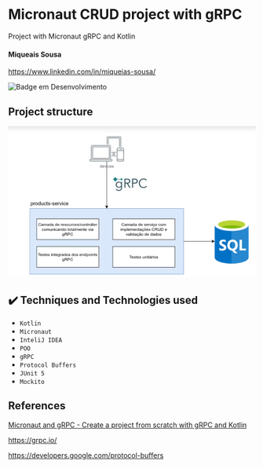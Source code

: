 # Micronaut CRUD project with gRPC

Project with Micronaut gRPC and Kotlin

#### Miqueais Sousa

https://www.linkedin.com/in/miqueias-sousa/

![Badge em Desenvolvimento](http://img.shields.io/static/v1?label=STATUS&message=UNDER%20DEVELOPMENT&color=GREEN&style=for-the-badge)

## Project structure
![arquitetura](https://github.com/Miqueias92/micronaut-grpc/blob/main/assets/projeto_grpc.png)

## ✔️ Techniques and Technologies used

- ``Kotlin``
- ``Micronaut``
- ``InteliJ IDEA``
- ``POO``  
- ``gRPC``
- ``Protocol Buffers``
- ``JUnit 5``
- ``Mockito``

## References

[Micronaut and gRPC - Create a project from scratch with gRPC and Kotlin](https://www.udemy.com/course/micronaut-e-grpc-crie-um-projeto-do-zero-com-grpc-e-kotlin/?referralCode=B0511367F040D62EBBEB)

https://grpc.io/

https://developers.google.com/protocol-buffers

